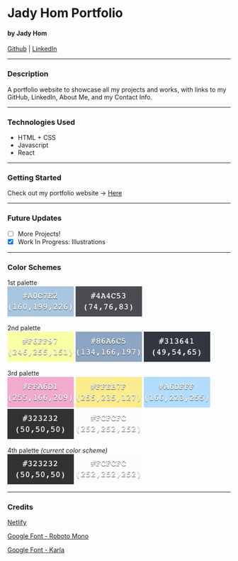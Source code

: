 # Jady Hom Portfolio

#### by Jady Hom

[Github](https://github.com/jadyhome) | [LinkedIn](www.linkedin.com/in/jadyhom)

---

### Description

A portfolio website to showcase all my projects and works, with links to my GitHub, LinkedIn, About Me, and my Contact Info.

---

### Technologies Used

- HTML + CSS
- Javascript
- React

---

### Getting Started

Check out my portfolio website → [Here](https://jadyhom.netlify.app/)

---

### Future Updates

- [ ] More Projects!
- [x] Work In Progress: Illustrations

---

### Color Schemes

1st palette \
<img src="assets/a0c7e2.png" alt="html hex color - #a0c7e2" width="150"/>
<img src="assets/4a4c53.png" alt="html hex color - #4a4c53" width="150"/>

2nd palette \
<img src="assets/f6ff97.png" alt="html hex color - #f6ff97" width="150"/>
<img src="assets/86a6c5.png" alt="html hex color - #86a6c5" width="150"/>
<img src="assets/313641.png" alt="html hex color - #313641" width="150"/>

3rd palette \
<img src="assets/ffa6d1.png" alt="html hex color - #ffa6d1" width="150"/>
<img src="assets/ffeb7f.png" alt="html hex color - #ffeb7f" width="150"/>
<img src="assets/a6dfff.png" alt="html hex color - #a6dfff" width="150"/>
<img src="assets/323232.png" alt="html hex color - #323232" width="150"/>
<img src="assets/fcfcfc.png" alt="html hex color - #fcfcfc" width="150"/>

4th palette _(current color scheme)_ \
<img src="assets/323232.png" alt="html hex color - #323232" width="150"/>
<img src="assets/fcfcfc.png" alt="html hex color - #fcfcfc" width="150"/>

---

### Credits

[Netlify](www.netlify.com)

[Google Font - Roboto Mono](https://fonts.google.com/specimen/Roboto+Mono?preview.text_type=custom)

[Google Font - Karla](https://fonts.google.com/specimen/Karla?query=karla)
